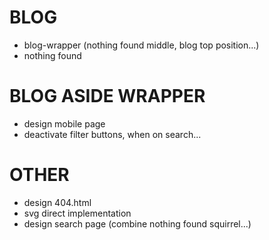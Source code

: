 # BLOG
- blog-wrapper (nothing found middle, blog top position...)
- nothing found 

# BLOG ASIDE WRAPPER
- design mobile page
- deactivate filter buttons, when on search...

# OTHER
- design 404.html
- svg direct implementation 
- design search page (combine nothing found squirrel...)
